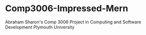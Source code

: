 # Comp3006-Impressed-Mern
Abraham Sharon's Comp 3006  Project in Computing and Software Development Plymouth University
